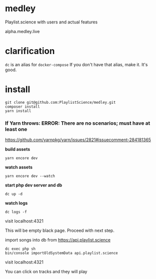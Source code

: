 # medley
Playlist.science with users and actual features

alpha.medley.live

# clarification
```dc``` is an alias for ```docker-compose```
If you don't have that alias, make it. It's good.

# install

```git clone git@github.com:PlaylistScience/medley.git```<br/>
```composer install```<br/>
```yarn install```<br/>

### If Yarn throws: ERROR: There are no scenarios; must have at least one
https://github.com/yarnpkg/yarn/issues/2821#issuecomment-284181365

**build assets**

```yarn encore dev```

**watch assets**

```yarn encore dev --watch```

**start php dev server and db**

```dc up -d```

**watch logs**

```dc logs -f```

visit localhost:4321

This will be empty black page. Proceed with next step.

import songs into db from https://api.playlist.science

```dc exec php sh``` <br/>
```bin/console importOldSystemData api.playlist.science``` <br/>

visit localhost:4321

You can click on tracks and they will play
